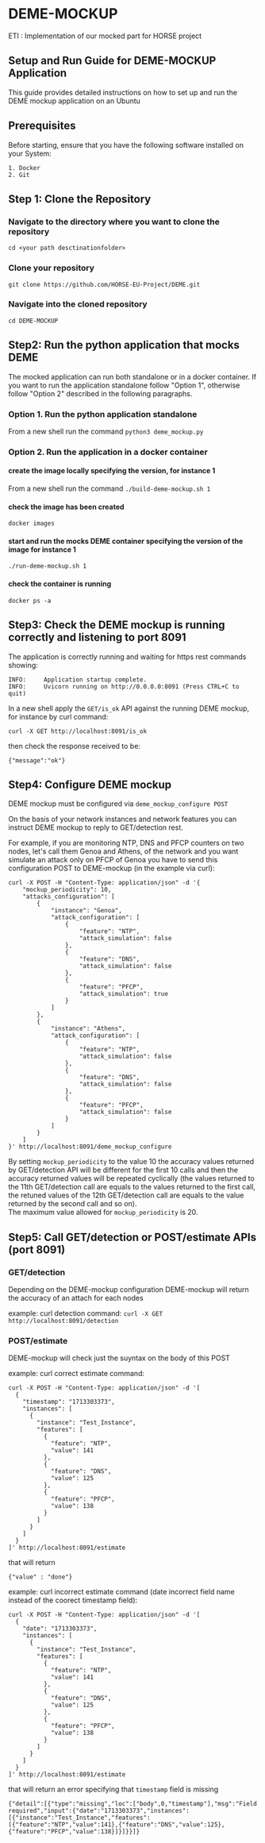 # DEME-MOCKUP
ETI : Implementation of our mocked part for HORSE project

## Setup and Run Guide for DEME-MOCKUP Application
This guide provides detailed instructions on how to set up and run the DEME mockup application on an Ubuntu

## Prerequisites
Before starting, ensure that you have the following software installed on your System:

```
1. Docker
2. Git
```

## Step 1: Clone the Repository
### Navigate to the directory where you want to clone the repository
```cd <your path desctinationfolder>```

### Clone your repository
```git clone https://github.com/HORSE-EU-Project/DEME.git```

### Navigate into the cloned repository

```cd DEME-MOCKUP```

## Step2: Run the python application that mocks DEME
The mocked application can run both standalone or in a docker container.
If you want to run the application standalone follow "Option 1", otherwise follow "Option 2" described in the following paragraphs.

### Option 1. Run the python application standalone
From a new shell run the command
```python3 deme_mockup.py```

### Option 2. Run the application in a docker container
#### create the image locally specifying the version, for instance 1
From a new shell run the command
```./build-deme-mockup.sh 1```

#### check the image has been created
```docker images```

#### start and run the mocks DEME container specifying the version of the image for instance 1
```./run-deme-mockup.sh 1```


#### check the container is running
```docker ps -a```

## Step3: Check the DEME mockup is running correctly and listening to port 8091
The application is correctly running and waiting for https rest commands showing:

```
INFO:     Application startup complete.
INFO:     Uvicorn running on http://0.0.0.0:8091 (Press CTRL+C to quit)
```

In a new shell apply the ```GET/is_ok``` API against the running DEME mockup, for instance by curl command:

```curl -X GET http://localhost:8091/is_ok```

then check the response received to be:

```{"message":"ok"}```

## Step4: Configure DEME mockup

DEME mockup must be configured via ```deme_mockup_configure POST```

On the basis of your network instances and network features you can instruct DEME mockup to reply to GET/detection rest.

For example, if you are monitoring NTP, DNS and PFCP counters on two nodes, let's call them Genoa and Athens, of the network and you want simulate an attack only on PFCP of Genoa you have to send this configuration POST to DEME-mockup (in the example via curl):

```
curl -X POST -H "Content-Type: application/json" -d '{
    "mockup_periodicity": 10,
    "attacks_configuration": [
        {
            "instance": "Genoa",
            "attack_configuration": [
                {
                    "feature": "NTP",
                    "attack_simulation": false
                },
                {
                    "feature": "DNS",
                    "attack_simulation": false
                },
                {
                    "feature": "PFCP",
                    "attack_simulation": true
                }
            ]
        },
        {
            "instance": "Athens",
            "attack_configuration": [
                {
                    "feature": "NTP",
                    "attack_simulation": false
                },
                {
                    "feature": "DNS",
                    "attack_simulation": false
                },
                {
                    "feature": "PFCP",
                    "attack_simulation": false
                }
            ]
        }
    ]
}' http://localhost:8091/deme_mockup_configure
```
By setting ```mockup_periodicity``` to the value 10 the accuracy values ​​returned by GET/detection API will be different for the first 10 calls and then the accuracy ​​returned values will be repeated cyclically (the values returned to the 11th GET/detection call are equals to the values returned to the first call, the retuned values of the 12th GET/detection call are equals to the value returned by the second call and so on).\
The maximum value allowed for ```mockup_periodicity``` is 20.


## Step5: Call GET/detection or POST/estimate APIs (port 8091)
### GET/detection
Depending on the DEME-mockup configuration DEME-mockup  will return the accuracy of an attach for each nodes

example: curl detection command:
```curl -X GET http://localhost:8091/detection```

### POST/estimate
DEME-mockup will check just the suyntax on the body of this POST

example: curl correct estimate command:
```
curl -X POST -H "Content-Type: application/json" -d '[
  {
    "timestamp": "1713303373",
    "instances": [
      {
        "instance": "Test_Instance",
        "features": [
          {
            "feature": "NTP",
            "value": 141
          },
          {
            "feature": "DNS",
            "value": 125
          },
          {
            "feature": "PFCP",
            "value": 138
          }
        ]
      }
    ]
  }
]' http://localhost:8091/estimate
```
that will return 
```
{"value" : "done"}
```

example: curl incorrect estimate command (date incorrect field name instead of the coorect timestamp field):
```
curl -X POST -H "Content-Type: application/json" -d '[
  {
    "date": "1713303373",
    "instances": [
      {
        "instance": "Test_Instance",
        "features": [
          {
            "feature": "NTP",
            "value": 141
          },
          {
            "feature": "DNS",
            "value": 125
          },
          {
            "feature": "PFCP",
            "value": 138
          }
        ]
      }
    ]
  }
]' http://localhost:8091/estimate
```
that will return an error specifying that ```timestamp``` field is missing 
```
{"detail":[{"type":"missing","loc":["body",0,"timestamp"],"msg":"Field required","input":{"date":"1713303373","instances":[{"instance":"Test_Instance","features":[{"feature":"NTP","value":141},{"feature":"DNS","value":125},{"feature":"PFCP","value":138}]}]}}]}
```